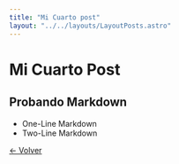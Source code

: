 ```yaml
---
title: "Mi Cuarto post"
layout: "../../layouts/LayoutPosts.astro"
---
```


# Mi Cuarto Post

## Probando Markdown

- One-Line Markdown
- Two-Line Markdown

[&larr; Volver](/posts)